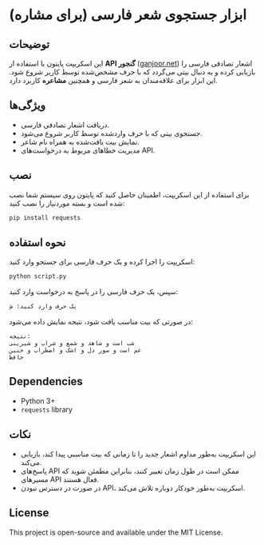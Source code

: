 # ابزار جستجوی شعر فارسی (برای مشاره)

## توضیحات
این اسکریپت پایتون با استفاده از **API گنجور** ([ganjoor.net](https://ganjoor.net/)) اشعار تصادفی فارسی را بازیابی کرده و به دنبال بیتی می‌گردد که با حرف مشخص‌شده توسط کاربر شروع شود. این ابزار برای علاقه‌مندان به شعر فارسی و همچنین **مشاعره** کاربرد دارد.

## ویژگی‌ها
- دریافت اشعار تصادفی فارسی.
- جستجوی بیتی که با حرف واردشده توسط کاربر شروع می‌شود.
- نمایش بیت یافت‌شده به همراه نام شاعر.
- مدیریت خطاهای مربوط به درخواست‌های API.

## نصب
برای استفاده از این اسکریپت، اطمینان حاصل کنید که پایتون روی سیستم شما نصب شده است و بسته موردنیاز را نصب کنید:
```sh
pip install requests
```

## نحوه استفاده
اسکریپت را اجرا کرده و یک حرف فارسی برای جستجو وارد کنید:
```sh
python script.py
```
سپس، یک حرف فارسی را در پاسخ به درخواست وارد کنید:
```sh
یک حرف وارد کنید: ش
```
در صورتی که بیت مناسب یافت شود، نتیجه نمایش داده می‌شود:
```
نتیجه:
شب است و شاهد و شمع و شراب و شیرینی
غم است و سوز دل و اشک و اضطراب و حنین
حافظ
```

## Dependencies
- Python 3+
- `requests` library

## نکات
- این اسکریپت به‌طور مداوم اشعار جدید را تا زمانی که بیت مناسبی پیدا کند، بازیابی می‌کند.
- پاسخ‌های API ممکن است در طول زمان تغییر کنند، بنابراین مطمئن شوید که مسیرهای API فعال هستند.
- در صورت در دسترس نبودن API، اسکریپت به‌طور خودکار دوباره تلاش می‌کند.

## License
This project is open-source and available under the MIT License.

